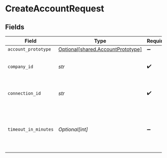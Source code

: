 # CreateAccountRequest


## Fields

| Field                                                                        | Type                                                                         | Required                                                                     | Description                                                                  | Example                                                                      |
| ---------------------------------------------------------------------------- | ---------------------------------------------------------------------------- | ---------------------------------------------------------------------------- | ---------------------------------------------------------------------------- | ---------------------------------------------------------------------------- |
| `account_prototype`                                                          | [Optional[shared.AccountPrototype]](../../models/shared/accountprototype.md) | :heavy_minus_sign:                                                           | N/A                                                                          |                                                                              |
| `company_id`                                                                 | *str*                                                                        | :heavy_check_mark:                                                           | Unique identifier for a company.                                             | 8a210b68-6988-11ed-a1eb-0242ac120002                                         |
| `connection_id`                                                              | *str*                                                                        | :heavy_check_mark:                                                           | Unique identifier for a connection.                                          | 2e9d2c44-f675-40ba-8049-353bfcb5e171                                         |
| `timeout_in_minutes`                                                         | *Optional[int]*                                                              | :heavy_minus_sign:                                                           | Time limit for the push operation to complete before it is timed out.        |                                                                              |